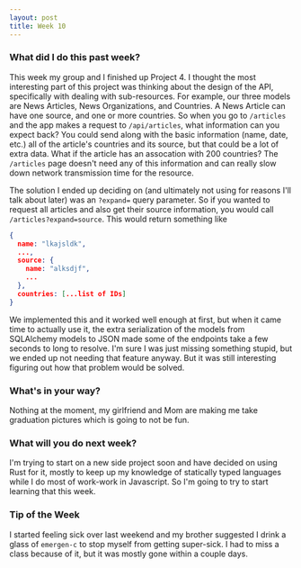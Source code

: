 ```yaml
---
layout: post
title: Week 10
---
```


### What did I do this past week?
This week my group and I finished up Project 4. I thought the most interesting part of this project was thinking about the design of the API, specifically with dealing with sub-resources. For example, our three models are News Articles, News Organizations, and Countries. A News Article can have one source, and one or more countries. So when you go to `/articles` and the app makes a request to `/api/articles`, what information can you expect back? You could send along with the basic information (name, date, etc.) all of the article's countries and its source, but that could be a lot of extra data. What if the article has an assocation with 200 countries? The `/articles` page doesn't need any of this information and can really slow down network transmission time for the resource. 

The solution I ended up deciding on (and ultimately not using for reasons I'll talk about later) was an `?expand=` query parameter. So if you wanted to request all articles and also get their source information, you would call `/articles?expand=source`. This would return something like

```json
{
  name: "lkajsldk",
  ...,
  source: {
    name: "alksdjf",
    ...
  },
  countries: [...list of IDs]
}
```

We implemented this and it worked well enough at first, but when it came time to actually use it, the extra serialization of the models from SQLAlchemy models to JSON made some of the endpoints take a few seconds to long to resolve. I'm sure I was just missing something stupid, but we ended up not needing that feature anyway. But it was still interesting figuring out how that problem would be solved. 

### What's in your way?
Nothing at the moment, my girlfriend and Mom are making me take graduation pictures which is going to not be fun.

### What will you do next week?
I'm trying to start on a new side project soon and have decided on using Rust for it, mostly to keep up my knowledge of statically typed languages while I do most of work-work in Javascript. So I'm going to try to start learning that this week.

### Tip of the Week
I started feeling sick over last weekend and my brother suggested I drink a glass of `emergen-c` to stop myself from getting super-sick. I had to miss a class because of it, but it was mostly gone within a couple days.
